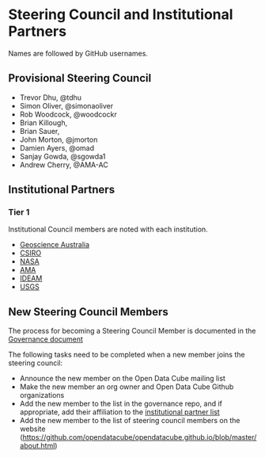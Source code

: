 # Steering Council and Institutional Partners

Names are followed by GitHub usernames.

## Provisional Steering Council

- Trevor Dhu, @tdhu
- Simon Oliver, @simonaoliver
- Rob Woodcock, @woodcockr
- Brian Killough,
- Brian Sauer,
- John Morton, @jmorton
- Damien Ayers, @omad
- Sanjay Gowda, @sgowda1
- Andrew Cherry, @AMA-AC

## Institutional Partners

### Tier 1

Institutional Council members are noted with each institution.

- [Geoscience Australia](http://www.ga.gov.au/)
- [CSIRO](https://www.csiro.au/)
- [NASA](https://www.nasa.gov/)
- [AMA](http://www.ama-inc.com/)
- [IDEAM](http://www.ideam.gov.co/)
- [USGS](https://www.usgs.gov/)

## New Steering Council Members
The process for becoming a Steering Council Member is documented in the [Governance document](https://github.com/opendatacube/governance/blob/master/governance.md#council-membership) 

The following tasks need to be completed when a new member joins the steering council:
- Announce the new member on the Open Data Cube mailing list
- Make the new member an org owner and Open Data Cube Github organizations
- Add the new member to the list in the governance repo, and if appropriate, add their affiliation to the [institutional partner list](https://github.com/opendatacube/governance/blob/master/people.md)
- Add the new member to the list of steering council members on the website (https://github.com/opendatacube/opendatacube.github.io/blob/master/about.html)
